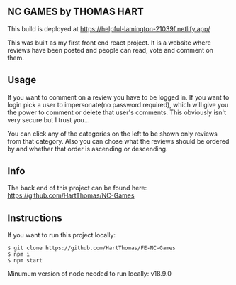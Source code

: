## NC GAMES by THOMAS HART

This build is deployed at https://helpful-lamington-21039f.netlify.app/

This was built as my first front end react project. It is a website where reviews have been posted and people can read, vote and comment on them.

## Usage

If you want to comment on a review you have to be logged in. If you want to login pick a user to impersonate(no password required), which will give you the power to comment or delete that user's comments. This obviously isn't very secure but I trust you...

You can click any of the categories on the left to be shown only reviews from that category. Also you can chose what the reviews should be ordered by and whether that order is ascending or descending.

## Info

The back end of this project can be found here: https://github.com/HartThomas/NC-Games

## Instructions

If you want to run this project locally:

```
$ git clone https://github.com/HartThomas/FE-NC-Games
$ npm i
$ npm start
```

Minumum version of node needed to run locally: v18.9.0
